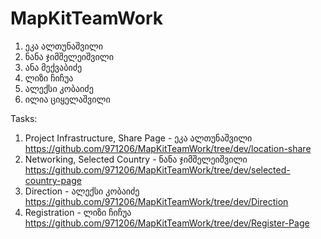 # MapKitTeamWork

1. ეკა ალთუნაშვილი
2. ნანა ჯიმშელეიშვილი
3. ანა მექვაბიძე
4. ლიზი ჩიჩუა
5. ალექსი კობაიძე
6. ილია ციყელაშვილი

Tasks: 

1. Project Infrastructure, Share Page - ეკა ალთუნაშვილი  https://github.com/971206/MapKitTeamWork/tree/dev/location-share
2. Networking, Selected Country - ნანა ჯიმშელეიშვილი  https://github.com/971206/MapKitTeamWork/tree/dev/selected-country-page
3. Direction - ალექსი კობაიძე  https://github.com/971206/MapKitTeamWork/tree/dev/Direction
4. Registration - ლიზი ჩიჩუა https://github.com/971206/MapKitTeamWork/tree/dev/Register-Page
